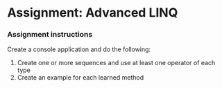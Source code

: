 # Assignment: Advanced LINQ
### Assignment instructions

Create a console application and do the following:

1. Create one or more sequences and use at least one operator of each type
2. Create an example for each learned method